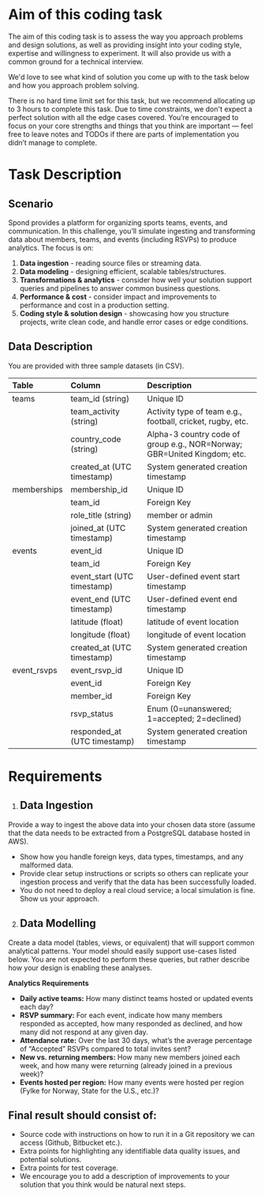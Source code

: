 # Aim of this coding task

The aim of this coding task is to assess the way you approach problems and design solutions, as well as providing insight into your coding style, expertise and willingness to experiment. It will also provide us with a common ground for a technical interview.

We'd love to see what kind of solution you come up with to the task below and how you approach problem solving. 

There is no hard time limit set for this task, but we recommend allocating up to 3 hours to complete this task. Due to time constraints, we don't expect a perfect solution with all the edge cases covered. You’re encouraged to focus on your core strengths and things that you think are important — feel free to leave notes and TODOs if there are parts of implementation you didn’t manage to complete.

# Task Description

## Scenario

Spond provides a platform for organizing sports teams, events, and communication. In this challenge, you’ll simulate ingesting and transforming data about members, teams, and events (including RSVPs) to produce analytics. The focus is on:

1. **Data ingestion** \- reading source files or streaming data.  
2. **Data modeling** \- designing efficient, scalable tables/structures.  
3. **Transformations & analytics** \- consider how well your solution support queries and pipelines to answer common business questions.
4. **Performance & cost** \- consider impact and improvements to performance and cost in a production setting.
5. **Coding style & solution design** \- showcasing how you structure projects, write clean code, and handle error cases or edge conditions.

## Data Description

You are provided with three sample datasets (in CSV).

| Table | Column | Description |
| :---- | :---- | :---- |
| teams | team\_id (string) | Unique ID |
|  | team\_activity (string) | Activity type of team e.g., football, cricket, rugby, etc. |
|  | country\_code (string) | Alpha-3 country code of group e.g., NOR=Norway; GBR=United Kingdom; etc. |
|  | created\_at (UTC timestamp) | System generated creation timestamp |
| memberships | membership\_id | Unique ID |
|  | team\_id | Foreign Key |
|  | role\_title (string) | member or admin |
|  | joined\_at (UTC timestamp) | System generated creation timestamp |
| events | event\_id | Unique ID |
|  | team\_id | Foreign Key |
|  | event\_start (UTC timestamp) | User-defined event start timestamp |
|  | event\_end (UTC timestamp) | User-defined event end timestamp |
|  | latitude (float) | latitude of event location |
|  | longitude (float) | longitude of event location |
|  | created\_at (UTC timestamp) | System generated creation timestamp |
| event\_rsvps | event\_rsvp\_id | Unique ID |
|  | event\_id | Foreign Key |
|  | member\_id | Foreign Key |
|  | rsvp\_status | Enum (0=unanswered; 1=accepted; 2=declined) |
|  | responded\_at (UTC timestamp) | System generated creation timestamp |

# Requirements

1. ## Data Ingestion

Provide a way to ingest the above data into your chosen data store (assume that the data needs to be extracted from a PostgreSQL database hosted in AWS).

* Show how you handle foreign keys, data types, timestamps, and any malformed data.   
* Provide clear setup instructions or scripts so others can replicate your ingestion process and verify that the data has been successfully loaded.  
* You do not need to deploy a real cloud service; a local simulation is fine. Show us your approach.

2. ## Data Modelling

Create a data model (tables, views, or equivalent) that will support common analytical patterns. Your model should easily support use-cases listed below. You are not expected to perform these queries, but rather describe how your design is enabling these analyses.

**Analytics Requirements**

* **Daily active teams:** How many distinct teams hosted or updated events each day?  
* **RSVP summary:** For each event, indicate how many members responded as accepted, how many responded as declined, and how many did not respond at any given day.  
* **Attendance rate:** Over the last 30 days, what’s the average percentage of “Accepted” RSVPs compared to total invites sent?  
* **New vs. returning members:** How many new members joined each week, and how many were returning (already joined in a previous week)?
* **Events hosted per region:** How many events were hosted per region (Fylke for Norway, State for the U.S., etc.)?

## Final result should consist of:

* Source code with instructions on how to run it in a Git repository we can access (Github, Bitbucket etc.).
* Extra points for highlighting any identifiable data quality issues, and potential solutions.  
* Extra points for test coverage.
* We encourage you to add a description of improvements to your solution that you think would be natural next steps.

